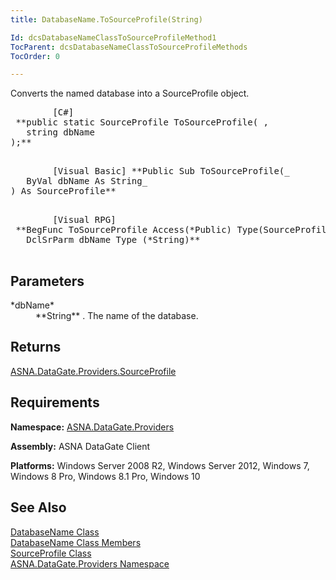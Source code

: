 ```yaml
---
title: DatabaseName.ToSourceProfile(String)

Id: dcsDatabaseNameClassToSourceProfileMethod1
TocParent: dcsDatabaseNameClassToSourceProfileMethods
TocOrder: 0

---
```


Converts the named database into a SourceProfile object.
<pre class="prettyprint">
        <span class="lang">[C#]</span>
 **public static SourceProfile ToSourceProfile( ,
   string dbName
);** 
      </pre>

<pre class="prettyprint">        [Visual Basic] **Public Sub ToSourceProfile(_ 
   ByVal dbName As String_
) As SourceProfile** 
      </pre>

<pre class="prettyprint">
        <span class="lang">[Visual RPG]</span>
 **BegFunc ToSourceProfile Access(*Public) Type(SourceProfile)
   DclSrParm dbName Type (*String)** 
      </pre>

## Parameters

<dl>
        <dt>
 *dbName* 
        </dt>
        <dd>
 **String** . The name of the database. </dd>
</dl>

## Returns

[ASNA.DataGate.Providers.SourceProfile](source-profile-class.html) <br /> 
## Requirements

**Namespace:** [ ASNA.DataGate.Providers](datagate-providers-namespace.html) 

**Assembly:** ASNA DataGate Client

**Platforms:** Windows Server 2008 R2, Windows Server 2012, Windows 7, Windows 8 Pro, Windows 8.1 Pro, Windows 10
## See Also


[DatabaseName Class](database-name-class.html)
      <br />
[DatabaseName Class Members](database-name-members.html)
      <br />
[SourceProfile Class](source-profile-class.html)
      <br />
[ASNA.DataGate.Providers Namespace](datagate-providers-namespace.html)

